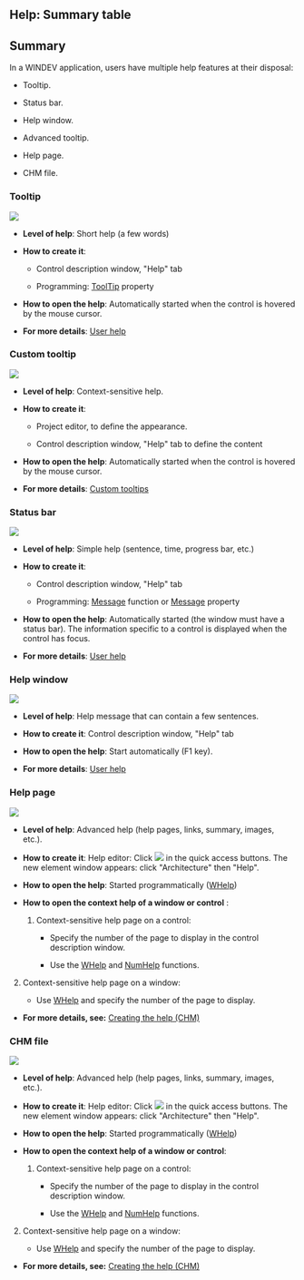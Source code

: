 


## Help: Summary table
			



<a name="NOTE1"></a>
<a name="NOTE1_1"></a>


## Summary
<a name="summary_ELTTEXTE000203"></a>
In a WINDEV application, users have multiple help features at their disposal: 

- Tooltip.

- Status bar.

- Help window.

- Advanced tooltip.

- Help page. 

- CHM file.





### Tooltip
<a name="tooltip_ELTPARAGRAPHE000021"></a>


![](https://doc.pcsoft.fr/en-US/images/image.awp?langid=3&name=BULLEAIDE.GIF)


- **Level of help**: Short help (a few words)

- **How to create it**:

	- Control description window, "Help" tab

	- Programming: [ToolTip](../Proprietes/2510005.md) property




- **How to open the help**: Automatically started when the control is hovered by the mouse cursor.

- **For more details**: [User help](../Editeurs/2010012.md)





### Custom tooltip
<a name="custom_tooltip_ELTPARAGRAPHE000039"></a>

![](https://doc.pcsoft.fr/en-US/images/image.awp?langid=3&name=Bulles_aide_personnalisees%20-%20HC%20N%B0005.gif)


- **Level of help**: Context-sensitive help.

- **How to create it**: 

	- Project editor, to define the appearance.  

	- Control description window, "Help" tab to define the content




- **How to open the help**: Automatically started when the control is hovered by the mouse cursor.

- **For more details**: [Custom tooltips](../Editeurs/9500233.md)





### Status bar
<a name="status_bar_ELTPARAGRAPHE000054"></a>


![](https://doc.pcsoft.fr/en-US/images/image.awp?langid=3&name=BARREMSG.GIF)


- **Level of help**: Simple help (sentence, time, progress bar, etc.)

- **How to create it**:

	- Control description window, "Help" tab

	- Programming: [Message](../WDLang1/3021006.md) function or [Message](../WDLang1/3021006.md) property




- **How to open the help**: Automatically started (the window must have a status bar). 
	The information specific to a control is displayed when the control has focus.

- **For more details**: [User help](../Editeurs/2010012.md)





### Help window
<a name="help_window_ELTPARAGRAPHE000077"></a>

![](https://doc.pcsoft.fr/en-US/images/image.awp?langid=3&name=Fenetre_Aide.gif)


- **Level of help**: Help message that can contain a few sentences.

- **How to create it**: Control description window, "Help" tab

- **How to open the help**: Start automatically (F1 key).

- **For more details**: [User help](../Editeurs/2010012.md)





### Help page
<a name="help_page_ELTPARAGRAPHE000089"></a>


![](https://doc.pcsoft.fr/en-US/images/image.awp?langid=3&name=P0_Aide_Browser.jpg&type=thumb)


- **Level of help**: Advanced help (help pages, links, summary, images, etc.).

- **How to create it**: Help editor: Click ![](https://doc.pcsoft.fr/en-US/images/image.awp?langid=3&name=ico_nouveau.gif)
 in the quick access buttons. The new element window appears: click "Architecture" then "Help".

- **How to open the help**: Started programmatically ([WHelp](../WDLang1/3013053.md))

- **How to open the context help of a window or control** : 

	1. Context-sensitive help page on a control:

		- Specify the number of the page to display in the control description window.

		- Use the [WHelp](../WDLang1/3013053.md) and [NumHelp](../WDLang1/3013027.md) functions.




2. Context-sensitive help page on a window:

	- Use [WHelp](../WDLang1/3013053.md) and specify the number of the page to display.

- **For more details, see:** [Creating the help (CHM)](../Editeurs/2010002.md)





### CHM file
<a name="chm_file_ELTPARAGRAPHE000124"></a>


![](https://doc.pcsoft.fr/en-US/images/image.awp?langid=3&name=P0_Aide_Browser.jpg&type=thumb)


- **Level of help**: Advanced help (help pages, links, summary, images, etc.).

- **How to create it**: Help editor: Click ![](https://doc.pcsoft.fr/en-US/images/image.awp?langid=3&name=ico_nouveau.gif)
 in the quick access buttons. The new element window appears: click "Architecture" then "Help".

- **How to open the help**: Started programmatically ([WHelp](../WDLang1/3013053.md))

- **How to open the context help of a window or control**:

	1. Context-sensitive help page on a control:

		- Specify the number of the page to display in the control description window.

		- Use the [WHelp](../WDLang1/3013053.md) and [NumHelp](../WDLang1/3013027.md) functions.




2. Context-sensitive help page on a window:

	- Use [WHelp](../WDLang1/3013053.md) and specify the number of the page to display.

- **For more details, see:** [Creating the help (CHM)](../Editeurs/2010002.md)





